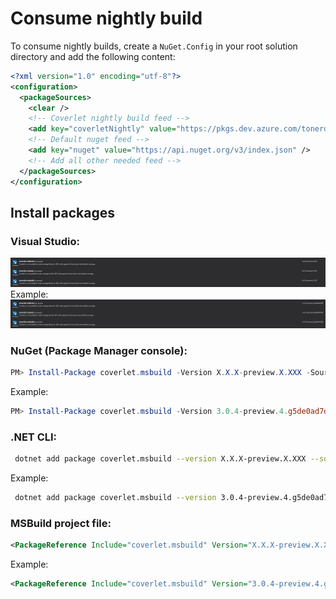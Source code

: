 # Consume nightly build

To consume nightly builds, create a `NuGet.Config` in your root solution directory and add the following content:

```xml
<?xml version="1.0" encoding="utf-8"?>
<configuration>
  <packageSources>
    <clear />
    <!-- Coverlet nightly build feed -->
    <add key="coverletNightly" value="https://pkgs.dev.azure.com/tonerdo/coverlet/_packaging/coverlet-nightly/nuget/v3/index.json" /> 
    <!-- Default nuget feed -->
    <add key="nuget" value="https://api.nuget.org/v3/index.json" /> 
    <!-- Add all other needed feed -->
  </packageSources>
</configuration>
```

## Install packages

### Visual Studio:

![File](images/nightly.PNG)
Example:
![File](images/nightlyExample.PNG)

### NuGet (Package Manager console):
```powershell
PM> Install-Package coverlet.msbuild -Version X.X.X-preview.X.XXX -Source https://pkgs.dev.azure.com/tonerdo/coverlet/_packaging/coverlet-nightly/nuget/v3/index.json
```
Example:
```powershell
PM> Install-Package coverlet.msbuild -Version 3.0.4-preview.4.g5de0ad7d60 -Source https://pkgs.dev.azure.com/tonerdo/coverlet/_packaging/coverlet-nightly/nuget/v3/index.json
```

### .NET CLI:
```bash
 dotnet add package coverlet.msbuild --version X.X.X-preview.X.XXX --source https://pkgs.dev.azure.com/tonerdo/coverlet/_packaging/coverlet-nightly/nuget/v3/index.json
```
Example:
```bash
 dotnet add package coverlet.msbuild --version 3.0.4-preview.4.g5de0ad7d60 --source https://pkgs.dev.azure.com/tonerdo/coverlet/_packaging/coverlet-nightly/nuget/v3/index.json
```

### MSBuild project file:

```xml
<PackageReference Include="coverlet.msbuild" Version="X.X.X-preview.X.XXX " />
```
Example:
```xml
<PackageReference Include="coverlet.msbuild" Version="3.0.4-preview.4.g5de0ad7d60" />
```